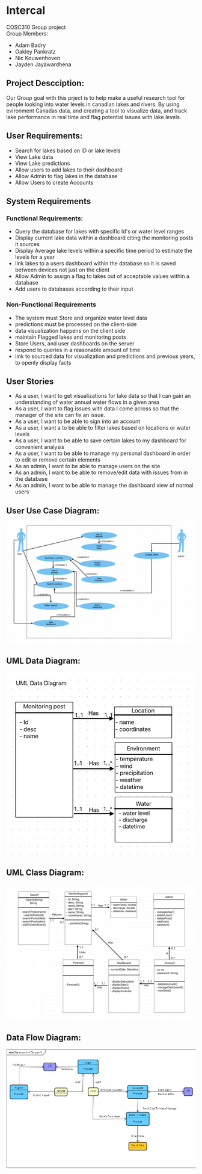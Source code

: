 # Intercal
 COSC310 Group project  
Group Members:  
- Adam Badry
- Oakley Pankratz
- Nic Kouwenhoven
- Jayden Jayawardhena  

## Project Descciption: 
Our Group goal with this prject is to help make a useful research tool for people looking into water levels in canadian lakes and rivers. By using evironment Canadas data, and creating a tool to visualize data, and track lake performance in real time and flag potential issues with lake levels. 

## User Requirements:

- Search for lakes based on ID or lake levels
- View Lake data
- View Lake predictions
- Allow users to add lakes to their dashboard
- Allow Admin to flag lakes in the database
- Allow Users to create Accounts

## System Requirements

### Functional Requirements:

- Query the database for lakes with specific Id's or water level ranges
- Display current lake data within a dashboard citing the monitoring posts it sources
- Display Average lake levels within a specific time period to estimate the levels for a year
- link lakes to a users dashboard within the database so it is saved between devices not just on the client
- Allow Admin to assign a flag to lakes out of acceptable values within a database
- Add users to databases according to their input


### Non-Functional Requirements

- The system must Store and organize water level data
- predictions must be processed on the client-side
- data visualization happens on the client side
- maintain Flagged lakes and monitoring posts
- Store Users, and user dashboards on the server
- respond to queries in a reasonable amount of time
- link to sourced data for visualization and predictions and previous years, to openly display facts

## User Stories
 - As a user, I want to get visualizations for lake data so that I can gain an understanding of water annual water flows in a given area
 - As a user, I want to flag issues with data I come across so that the manager of the site can fix an issue.
 - As a user, I want to be able to sign into an account
 - As a user, I want a to be able to filter lakes based on locations or water levels
 - As a user, I want to be able to save certain lakes to my dashboard for convenient analysis
 - As a user, I want to be able to manage my personal dashboard in order to edit or remove certain elements
 - As an admin, I want to be able to manage users on the site
 - As an admin, I want to be able to remove/edit data with issues from in the database
 - As an admin, I want to be able to manage the dashboard view of normal users

## User Use Case Diagram:

![alt text](useCaseDiagram.png)
  
## UML Data Diagram:

![Alt Text](Uml%20Data%20Diagram.png)
  
## UML Class Diagram:

![alt text](umlClass.png)

## Data Flow Diagram:

![Alt text](DataFlowDiagram.png)
